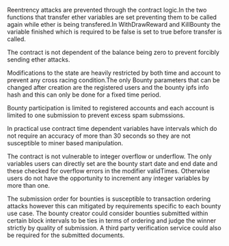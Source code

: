 Reentrency attacks are prevented through the contract logic.In the two functions that transfer ether variables are set preventing them to be called again while ether is being transfered.In
WithDrawReward and KillBounty the variable finished which is required to be false is set to true before transfer is called.


The contract is not dependent of the balance being zero to prevent forcibly sending ether attacks.

Modifications to the state are heavily restricted by both time and account to prevent any cross racing condition.The only Bounty parameters that can be changed after creation are the registered users and the bounty ipfs info hash and this can only be done for a fixed time period.

Bounty participation is limited to registered accounts and each account is limited to one submission to prevent excess spam submssions.

In practical use  contract time dependent variables have intervals which do not require an accuracy of more than 30 seconds so they are not susceptible to miner based manipulation.

The contract is not vulnerable to integer overflow or underflow. The only variables users can directly set are the bounty start date and end date and these checked for overflow errors in the modifier validTimes. Otherwise users do not have the opportunity to increment any integer variables by more than one. 

The submission order for bounties is susceptible to transaction ordering attacks however this can mitigated by requirements specific to each bounty use case. The bounty creator could consider bounties submitted within certain block intervals to be ties in terms of ordering and judge the winner strictly by quality of submission. A third party verification service could also be required for the submitted documents.
